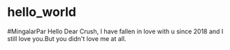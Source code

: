 # hello_world
#MingalarPar
Hello Dear Crush,
  I have fallen in love with u since 2018 and I still love you.But you didn't love me at all.
